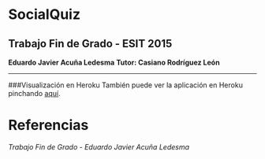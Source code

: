 SocialQuiz
=========
## Trabajo Fin de Grado - ESIT 2015
**Eduardo Javier Acuña Ledesma**
**Tutor: Casiano Rodríguez León**

---

###Visualización en Heroku
También puede ver la aplicación en Heroku pinchando [aquí](http://socialquiz.herokuapp.com).

# Referencias

*Trabajo Fin de Grado - Eduardo Javier Acuña Ledesma*
